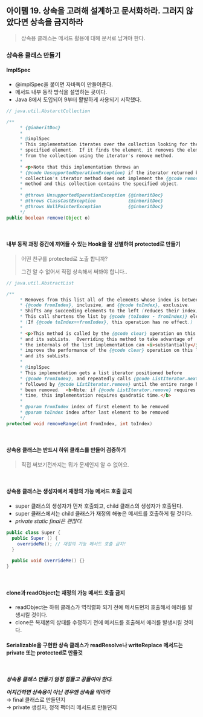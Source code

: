 ## 아이템 19. 상속을 고려해 설계하고 문서화하라. 그러지 않았다면 상속을 금지하라

> 상속용 클래스는 메서드 활용에 대해 문서로 남겨야 한다.

### 상속용 클래스 만들기

#### ImplSpec

- @implSpec을 붙이면 자바독이 만들어준다.
- 메서드 내부 동작 방식을 설명하는 곳이다.
- Java 8에서 도입되어 9부터 활발하게 사용되기 시작했다.

```java
// java.util.AbstarctCollection

/**
     * {@inheritDoc}
     *
     * @implSpec
     * This implementation iterates over the collection looking for the
     * specified element.  If it finds the element, it removes the element
     * from the collection using the iterator's remove method.
     *
     * <p>Note that this implementation throws an
     * {@code UnsupportedOperationException} if the iterator returned by this
     * collection's iterator method does not implement the {@code remove}
     * method and this collection contains the specified object.
     *
     * @throws UnsupportedOperationException {@inheritDoc}
     * @throws ClassCastException            {@inheritDoc}
     * @throws NullPointerException          {@inheritDoc}
     */
public boolean remove(Object o)
```

<br>

#### 내부 동작 과정 중간에 끼어들 수 있는 Hook을 잘 선별하여 protected로 만들기

> 어떤 친구를 protected로 노출 합니까?
>
> 그건 알 수 없어서 직접 상속해서 써봐야 합니다..

```java
// java.util.AbstractList

/**
     * Removes from this list all of the elements whose index is between
     * {@code fromIndex}, inclusive, and {@code toIndex}, exclusive.
     * Shifts any succeeding elements to the left (reduces their index).
     * This call shortens the list by {@code (toIndex - fromIndex)} elements.
     * (If {@code toIndex==fromIndex}, this operation has no effect.)
     *
     * <p>This method is called by the {@code clear} operation on this list
     * and its subLists.  Overriding this method to take advantage of
     * the internals of the list implementation can <i>substantially</i>
     * improve the performance of the {@code clear} operation on this list
     * and its subLists.
     *
     * @implSpec
     * This implementation gets a list iterator positioned before
     * {@code fromIndex}, and repeatedly calls {@code ListIterator.next}
     * followed by {@code ListIterator.remove} until the entire range has
     * been removed.  <b>Note: if {@code ListIterator.remove} requires linear
     * time, this implementation requires quadratic time.</b>
     *
     * @param fromIndex index of first element to be removed
     * @param toIndex index after last element to be removed
     */
protected void removeRange(int fromIndex, int toIndex)
```

<br>

#### 상속용 클래스는 반드시 하위 클래스를 만들어 검증하기

> 직접 써보기전까지는 뭐가 문제인지 알 수 없어요.

<br>

#### 상속용 클래스는 생성자에서 재정의 가능 메서드 호출 금지

- super 클래스의 생성자가 먼저 호출되고, child 클래스의 생성자가 호출된다.
- super 클래스에서는 child 클래스가 재정의 해놓은 메서드를 호출하게 될 것이다.
- *private static final은 괜찮다.*

```java
public class Super {
  public Super () {
    overrideMe(); // 재정의 가능 메서드 호출 금지!
  }
  
  public void overrideMe() {}
}
```

<br>

#### clone과 readObject는 재정의 가능 메서드 호출 금지

- readObject는 하위 클래스가 역직렬화 되기 전에 메서드먼저 호출해서 에러를 발생시킬 것이다.
- clone은 복제본의 상태를 수정하기 전에 메서드를 호출해서 에러를 발생시킬 것이다.

#### Serializable을 구현한 상속 클래스가 readResolve나 writeReplace 메서드는 private 또는 protected로 만들것

<br>

***상속용 클래스 만들기 엄청 힘들고 공들여야 한다.***

***어지간하면 상속용이 아닌 경우엔 상속을 막아라*** <br> &rarr; final 클래스로 만들던지 <br> &rarr; private 생성자, 정적 팩터리 메서드로 만들던지

